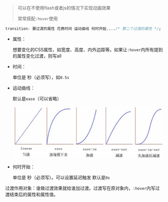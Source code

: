 > 可以在不使用flash或者js的情况下实现动画效果
>
> 常常搭配`:hover`使用

```css
transition: 要过渡的属性 花费时间 运动曲线 何时开始,.../* 第二个过渡的属性 */;
```

- 属性：

  想要变化的CSS属性，如宽度、高度、内外边距等。如果让`:hover`内所有提到的属性变化过渡，则写all

- 时间：

  单位是 秒（必须写），如`0.5s`

- 运动曲线：

  默认是`ease`（可以省略）

  ![](https://raw.githubusercontent.com/MrWater233/PictureHost/master/20200721152304.png)

- 何时开始：

  单位是 秒（必须写）。可以设置延迟触发 默认是`0s`

过渡作用对象：谁做过渡效果就给谁加过渡。过渡写在原对象内，`:hover`内写过渡结束后的属性和属性值。
